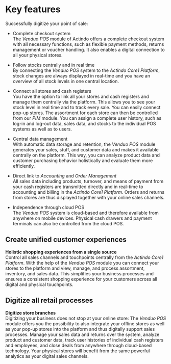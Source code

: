 # Key features

Successfully digitize your point of sale:
- Complete checkout system   
    The *Venduo POS* module of Actindo offers a complete checkout system with all necessary functions, such as flexible payment methods, returns management or voucher handling. It also enables a digital connection to all your physical stores.  

- Follow stocks centrally and in real time   
    By connecting the *Venduo POS* system to the *Actindo Core1 Platform*, stock changes are always displayed in real-time and you have an overview of all stock levels in one central location.

- Connect all stores and cash registers   
    You have the option to link all your stores and cash registers and manage them centrally via the platform. This allows you to see your stock level in real time and to track every sale. You can easily connect pop-up stores. The assortment for each store can then be controlled from our *PIM* module. You can assign a complete user history, such as log-in and log-out data, sales data, and stocks to the individual POS systems as well as to users.

- Central data management   
    With automatic data storage and retention, the *Venduo POS* module generates your sales, stuff, and customer data and makes it available centrally on the platform. This way, you can analyze product data and customer purchasing behavior holistically and evaluate them more efficiently.  

- Direct link to *Accounting* and *Order Management*    
    All sales data including products, turnover, and means of payment from your cash registers are transmitted directly and in real-time to accounting and billing in the *Actindo Core1 Platform*. Orders and returns from stores are thus displayed together with your online sales channels.  

- Independence through cloud POS    
    The *Venduo POS* system is cloud-based and therefore available from anywhere on mobile devices. Physical cash drawers and payment terminals <!---Payment terminals können doch noch nicht angeschlossen werden, nicht?--> can also be controlled from the cloud POS.  


## Create unified customer experiences

**Holistic shopping experiences from a single source**  
Control all sales channels and touchpoints centrally from the *Actindo Core1 Platform*. With the help of the *Venduo POS* module you can connect your stores to the platform and view, manage, and process assortment, inventory, and sales data. This simplifies your business processes and ensures a consistent shopping experience for your customers across all digital and physical touchpoints.  


## Digitize all retail processes

**Digitize store branches**   
Digitizing your business does not stop at your online store: The *Venduo POS* module offers you the possibility to also integrate your offline stores as well as your pop-up stores into the platform and thus digitally support sales processes. Manage your sales data and returns over the system, analyze product and customer data, track user histories of individual cash registers and employees, and close deals from anywhere through cloud-based technology. Your physical stores will benefit from the same powerful analytics as your digital sales channels.  
